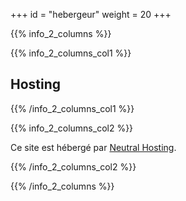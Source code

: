 +++
id = "hebergeur"
weight = 20
+++

{{% info_2_columns %}}

{{% info_2_columns_col1 %}}

## Hosting

{{% /info_2_columns_col1 %}}

{{% info_2_columns_col2 %}}

Ce site est hébergé par [Neutral Hosting](https://neutral.hosting/).

{{% /info_2_columns_col2 %}}

{{% /info_2_columns %}}
